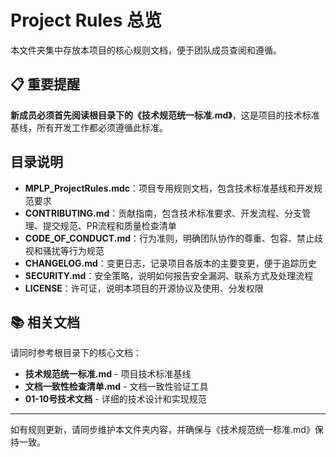 # Project Rules 总览

本文件夹集中存放本项目的核心规则文档，便于团队成员查阅和遵循。

## 📋 重要提醒

**新成员必须首先阅读根目录下的《技术规范统一标准.md》**，这是项目的技术标准基线，所有开发工作都必须遵循此标准。

## 目录说明

- **MPLP_ProjectRules.mdc**：项目专用规则文档，包含技术标准基线和开发规范要求
- **CONTRIBUTING.md**：贡献指南，包含技术标准要求、开发流程、分支管理、提交规范、PR流程和质量检查清单
- **CODE_OF_CONDUCT.md**：行为准则，明确团队协作的尊重、包容、禁止歧视和骚扰等行为规范
- **CHANGELOG.md**：变更日志，记录项目各版本的主要变更，便于追踪历史
- **SECURITY.md**：安全策略，说明如何报告安全漏洞、联系方式及处理流程
- **LICENSE**：许可证，说明本项目的开源协议及使用、分发权限

## 📚 相关文档

请同时参考根目录下的核心文档：
- **技术规范统一标准.md** - 项目技术标准基线
- **文档一致性检查清单.md** - 文档一致性验证工具
- **01-10号技术文档** - 详细的技术设计和实现规范

---

如有规则更新，请同步维护本文件夹内容，并确保与《技术规范统一标准.md》保持一致。 